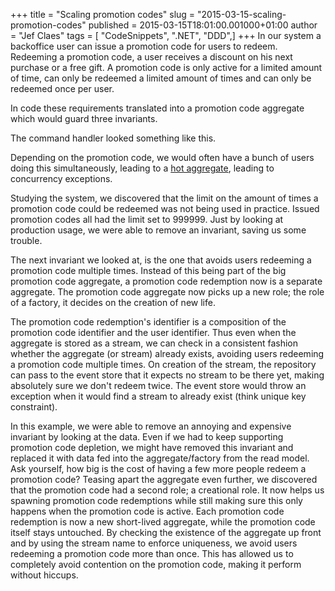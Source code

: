 +++
title = "Scaling promotion codes"
slug = "2015-03-15-scaling-promotion-codes"
published = 2015-03-15T18:01:00.001000+01:00
author = "Jef Claes"
tags = [ "CodeSnippets", ".NET", "DDD",]
+++
In our system a backoffice user can issue a promotion code for users to
redeem. Redeeming a promotion code, a user receives a discount on his
next purchase or a free gift. A promotion code is only active for a
limited amount of time, can only be redeemed a limited amount of times
and can only be redeemed once per user.  

  

In code these requirements translated into a promotion code aggregate
which would guard three invariants.

  

The command handler looked something like this.

  

Depending on the promotion code, we would often have a bunch of users
doing this simultaneously, leading to a [hot
aggregate](http://www.jefclaes.be/2014/11/splitting-hot-aggregates.html),
leading to concurrency exceptions.  
  
Studying the system, we discovered that the limit on the amount of times
a promotion code could be redeemed was not being used in practice.
Issued promotion codes all had the limit set to 999999. Just by looking
at production usage, we were able to remove an invariant, saving us some
trouble.  
  
The next invariant we looked at, is the one that avoids users redeeming
a promotion code multiple times. Instead of this being part of the big
promotion code aggregate, a promotion code redemption now is a separate
aggregate. The promotion code aggregate now picks up a new role; the
role of a factory, it decides on the creation of new life.

  

The promotion code redemption's identifier is a composition of the
promotion code identifier and the user identifier. Thus even when the
aggregate is stored as a stream, we can check in a consistent fashion
whether the aggregate (or stream) already exists, avoiding users
redeeming a promotion code multiple times. On creation of the stream,
the repository can pass to the event store that it expects no stream to
be there yet, making absolutely sure we don't redeem twice. The event
store would throw an exception when it would find a stream to already
exist (think unique key constraint).

  

In this example, we were able to remove an annoying and expensive
invariant by looking at the data. Even if we had to keep supporting
promotion code depletion, we might have removed this invariant and
replaced it with data fed into the aggregate/factory from the read
model. Ask yourself, how big is the cost of having a few more people
redeem a promotion code? Teasing apart the aggregate even further, we
discovered that the promotion code had a second role; a creational role.
It now helps us spawning promotion code redemptions while still making
sure this only happens when the promotion code is active. Each promotion
code redemption is now a new short-lived aggregate, while the promotion
code itself stays untouched. By checking the existence of the aggregate
up front and by using the stream name to enforce uniqueness, we avoid
users redeeming a promotion code more than once. This has allowed us to
completely avoid contention on the promotion code, making it perform
without hiccups.

